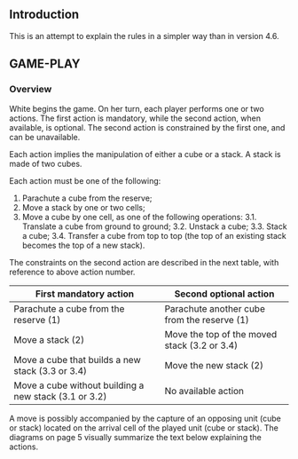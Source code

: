 ## Introduction

This is an attempt to explain the rules in a simpler way than in version 4.6.

## GAME-PLAY

### Overview

White begins the game.
On her turn, each player performs one or two actions.  The first action is mandatory, while the second action, when available, is optional. The second action is constrained by the first one, and can be unavailable.

Each action implies the manipulation of either a cube or a stack. A stack is made of two cubes.

Each action must be one of the following:

1. Parachute a cube from the reserve;
2. Move a stack by one or two cells;
3. Move a cube by one cell, as one of the following operations:
    3.1. Translate a cube from ground to ground;
    3.2. Unstack a cube;
    3.3. Stack a cube;
    3.4. Transfer a cube from top to top (the top of an existing stack becomes the top of a new stack).

The constraints on the second action are described in the next table, with reference to above action number.

| First mandatory action                                | Second optional action                       |
| ----------------------------------------------------- | -------------------------------------------- |
| Parachute a cube from the reserve (1)                 | Parachute another cube from the reserve (1)  |
| Move a stack (2)                                      | Move the top of the moved stack (3.2 or 3.4) |
| Move a cube that builds a new stack (3.3 or 3.4)      | Move the new stack (2)                       |
| Move a cube without building a new stack (3.1 or 3.2) | No available action                          |

A move is possibly accompanied by the capture of an opposing unit (cube or stack) located on the arrival cell of the played unit (cube or stack).
The diagrams on page 5 visually summarize the text below explaining the actions.

